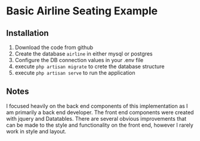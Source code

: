 # Basic Airline Seating Example

## Installation
1. Download the code from github
2. Create the database `airline` in either mysql or postgres
3. Configure the DB connection values in your .env file
4. execute `php artisan migrate` to crete the database structure
5. execute `php artisan serve` to run the application

## Notes
I focused heavily on the back end components of this implementation as I am primarily a back end developer. The front end components were created with jquery and Datatables. There are several obvious improvements that can be made to the style and functionality on the front end, however I rarely work in style and layout.
